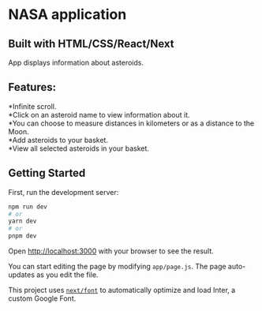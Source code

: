# NASA application
## Built with HTML/CSS/React/Next

App displays information about asteroids.

## Features:
*Infinite scroll.  
*Click on an asteroid name to view information about it.   
*You can choose to measure distances in kilometers or as a distance to the Moon.  
*Add asteroids to your basket.  
*View all selected asteroids in your basket.  

## Getting Started

First, run the development server:

```bash
npm run dev
# or
yarn dev
# or
pnpm dev
```

Open [http://localhost:3000](http://localhost:3000) with your browser to see the result.

You can start editing the page by modifying `app/page.js`. The page auto-updates as you edit the file.

This project uses [`next/font`](https://nextjs.org/docs/basic-features/font-optimization) to automatically optimize and load Inter, a custom Google Font.

